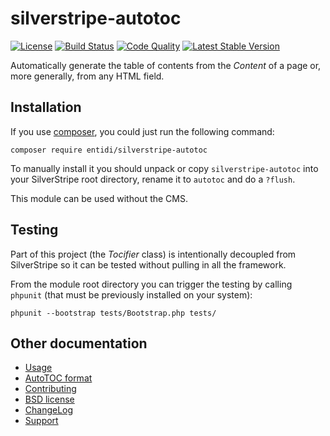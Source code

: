 silverstripe-autotoc
====================
[![License](https://poser.pugx.org/entidi/silverstripe-autotoc/license)](https://packagist.org/packages/entidi/silverstripe-autotoc)
[![Build Status](https://travis-ci.org/ntd/silverstripe-autotoc.svg?branch=master)](https://travis-ci.org/ntd/silverstripe-autotoc)
[![Code Quality](https://scrutinizer-ci.com/g/ntd/silverstripe-autotoc/badges/quality-score.png?b=master)](https://scrutinizer-ci.com/g/ntd/silverstripe-autotoc/?branch=master)
[![Latest Stable Version](https://poser.pugx.org/entidi/silverstripe-autotoc/v/stable)](https://packagist.org/packages/entidi/silverstripe-autotoc)

Automatically generate the table of contents from the *Content* of a
page or, more generally, from any HTML field.

Installation
------------

If you use [composer](https://getcomposer.org/), you could just run the
following command:

    composer require entidi/silverstripe-autotoc

To manually install it you should unpack or copy `silverstripe-autotoc`
into your SilverStripe root directory, rename it to `autotoc` and do a
`?flush`.

This module can be used without the CMS.

Testing
-------

Part of this project (the _Tocifier_ class) is intentionally decoupled
from SilverStripe so it can be tested without pulling in all the
framework.

From the module root directory you can trigger the testing by calling
`phpunit` (that must be previously installed on your system):

    phpunit --bootstrap tests/Bootstrap.php tests/

Other documentation
-------------------

* [Usage](docs/en/usage.md)
* [AutoTOC format](docs/en/format.md)
* [Contributing](CONTRIBUTING.md)
* [BSD license](LICENSE.md)
* [ChangeLog](CHANGELOG.md)
* [Support](docs/en/support.md)
